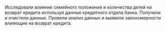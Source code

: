 Исследовали влияние семейного положения и количества детей на возврат кредита используя данные кредитного отдела банка. Получили и очистили данные. Провели анализ данных и выявили закономерности влияющие на возврат кредита.
